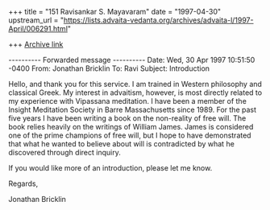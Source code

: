 +++
title = "151 Ravisankar S. Mayavaram"
date = "1997-04-30"
upstream_url = "https://lists.advaita-vedanta.org/archives/advaita-l/1997-April/006291.html"

+++
[Archive link](https://lists.advaita-vedanta.org/archives/advaita-l/1997-April/006291.html)

---------- Forwarded message ----------
Date: Wed, 30 Apr 1997 10:51:50 -0400
From: Jonathan Bricklin <brickmar at earthcom.net>
To: Ravi <aum at unix.tamu.edu>
Subject: Introduction

Hello, and thank you for this service.  I am trained in Western philosophy
and classical Greek.  My interest in advaitism, however, is most directly
related to my experience with Vipassana meditation.  I have been a member
of  the Insight Meditation Society in Barre Massachusetts since 1989.   For
the past five years I have been writing a book on the non-reality of free
will.  The book relies heavily on the writings of William James.  James is
considered one of the prime champions of free will, but I hope to have
demonstrated that what he wanted to believe about will is contradicted by
what he discovered through direct inquiry.

 If you would like more of an introduction,  please let me know.

Regards,

Jonathan Bricklin

